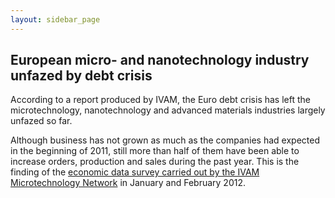 ```yaml
---
layout: sidebar_page
---
```


## European micro- and nanotechnology industry unfazed by debt crisis

According to a report produced by IVAM, the Euro debt crisis has left the microtechnology, nanotechnology and advanced materials industries largely unfazed so far.
<!--break-->
Although business has not grown as much as the companies had expected in the beginning of 2011, still more than half of them have been able to increase orders, production and sales during the past year. This is the finding of the [economic data survey carried out by the IVAM Microtechnology Network](http://www.ivam.de/news/euro_debt_crisis_2011_leaves_european_micro_and_nanotechnology_industry_unfazed?lang=en) in January and February 2012.